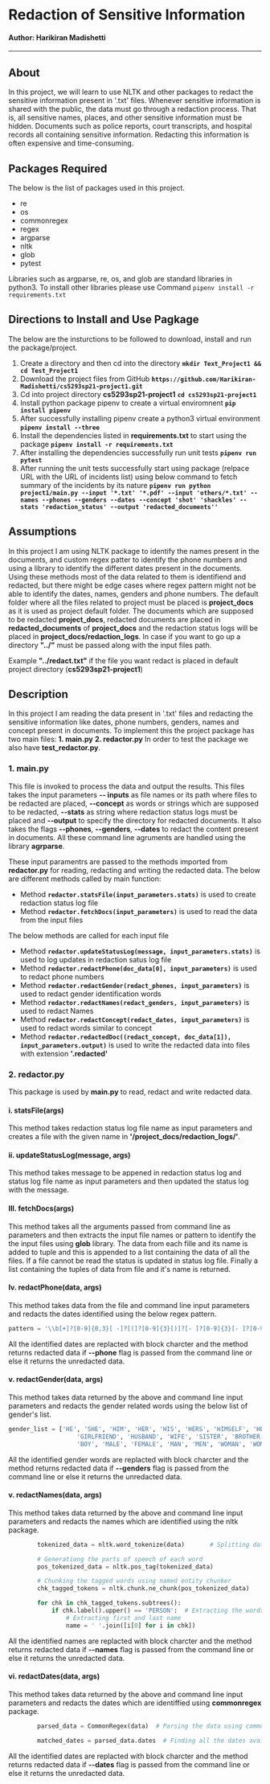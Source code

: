 # Redaction of Sensitive Information

#### Author: Harikiran Madishetti

---

## About

In this project, we will learn to use NLTK and other packages to redact the sensitive information present in '.txt' files. Whenever sensitive information is shared with the public, the data must go through a redaction process. That is, all sensitive names, places, and other sensitive information must be hidden. Documents such as police reports, court transcripts, and hospital records all containing sensitive information. Redacting this information is often expensive and time-consuming.

## Packages Required

The below is the list of packages used in this project.

- re
- os
- commonregex
- regex
- argparse
- nltk
- glob
- pytest

Libraries such as argparse, re, os, and glob are standard libraries in python3. To install other libraries please use Command `pipenv install -r requirements.txt`

## Directions to Install and Use Pagkage

The below are the insturctions to be followed to download, install and run the package/project.

1. Create a directory and then cd into the directory
   **`mkdir Text_Project1 && cd Test_Project1`**
2. Download the project files from GitHub
   **`https://github.com/Harikiran-Madishetti/cs5293sp21-project1.git`**
3. Cd into project directory **cs5293sp21-project1**
   **`cd cs5293sp21-project1`**
4. Install python package pipenv to create a virtual enviromnent
   **`pip install pipenv`**
5. After successfully installing pipenv create a python3 virtual environment
   **`pipenv install --three`**
6. Install the dependencies listed in **requirements.txt** to start using the package
   **`pipenv install -r requirements.txt`**
7. After installing the dependencies successfully run unit tests
   **`pipenv run pytest`**
8. After running the unit tests successfully start using package (relpace URL with the URL of incidents list) using below command to fetch summary of the incidents by its nature
   **`pipenv run python project1/main.py --input '*.txt' '*.pdf' --input 'others/*.txt' --names --phones --genders --dates --concept 'shot' 'shackles' --stats 'redaction_status' --output 'redacted_documents''`**

## Assumptions

In this project I am using NLTK package to identify the names present in the documents, and custom regex patter to identify the phone numbers and using a library to identify the different dates present in the documents. Using these methods most of the data related to them is identifiend and redacted, but there might be edge cases where regex pattern might not be able to identify the dates, names, genders and phone numbers. The default folder where all the files related to project must be placed is **project_docs** as it is used as project default folder. The documents which are supposed to be redacted **project_docs**, redacted documents are placed in **redacted_documents** of **project_docs** and the redaction status logs will be placed in **project_docs/redaction_logs**. In case if you want to go up a directory **"../"** must be passed along with the input files path.

Example **"../redact.txt"** if the file you want redact is placed in default project directory (**cs5293sp21-project1**)

## Description

In this project I am reading the data present in '.txt' files and redacting the sensitive information like dates, phone numbers, genders, names and concept present in documents. To implement this the project package has two main files:
**1. main.py**
**2. redactor.py**
In order to test the package we also have **test_redactor.py**.

### 1. main.py

This file is invoked to process the data and output the results. This files takes the input parameters **-- inputs** as file names or its path where files to be redacted are placed, **--concept** as words or strings which are supposed to be redacted, **--stats** as string where redaction status logs must be placed and **--output** to specify the directory for redacted documents. It also takes the flags **--phones**, **--genders**, **--dates** to redact the content present in documents. All these command line agruments are handled using the library **agrparse**.

These input paramentrs are passed to the methods imported from **redactor.py** for reading, redacting and writing the redacted data. The below are different methods called by main function:

- Method **`redactor.statsFile(input_parameters.stats)`** is used to create redaction status log file
- Method **`redactor.fetchDocs(input_parameters)`** is used to read the data from the input files

The below methods are called for each input file

- Method **`redactor.updateStatusLog(message, input_parameters.stats)`** is used to log updates in redaction satus log file
- Method **`redactor.redactPhone(doc_data[0], input_parameters)`** is used to redact phone numbers
- Method **`redactor.redactGender(redact_phones, input_parameters)`** is used to redact gender identification words
- Method **`redactor.redactNames(redact_genders, input_parameters)`** is used to redact Names
- Method **`redactor.redactConcept(redact_dates, input_parameters)`** is used to redact words similar to concept
- Method **`redactor.redactedDoc((redact_concept, doc_data[1]), input_parameters.output)`** is used to write the redacted data into files with extension **'.redacted'**

### 2. redactor.py

This package is used by **main.py** to read, redact and write redacted data.

#### i. statsFile(args)

This method takes redaction status log file name as input parameters and creates a file with the given name in **'/project_docs/redaction_logs/'**.

#### ii. updateStatusLog(message, args)

This method takes message to be appened in redaction status log and status log file name as input parameters and then updated the status log with the message.

#### III. fetchDocs(args)

This method takes all the arguments passed from command line as parameters and then extracts the input file names or pattern to identify the the input files using **glob** library. The data from each fille and its name is added to tuple and this is appended to a list containing the data of all the files. If a file cannot be read the status is updated in status log file. Finally a list containing the tuples of data from file and it's name is returned.

#### Iv. redactPhone(data, args)

This method takes data from the file and command line input parameters and redacts the dates identified using the below regex pattern.

```python
pattern = '\\b[+]?[0-9]{0,3}[ -]?[(]?[0-9]{3}[)]?[- ]?[0-9]{3}[- ]?[0-9]{4}\\b'
```

All the identified dates are replacted with block charcter and the method returns redacted data if **--phone** flag is passed from the command line or else it returns the unredacted data.

#### v. redactGender(data, args)

This method takes data returned by the above and command line input parameters and redacts the gender related words using the below list of gender's list.

```python
gender_list = ['HE', 'SHE',	'HIM', 'HER', 'HIS', 'HERS', 'HIMSELF', 'HERSELF', 'BOYFRIEND',
                   'GIRLFRIEND', 'HUSBAND', 'WIFE', 'SISTER', 'BROTHER', 'SON', 'DAUGHTER', 'GIRL',
                   'BOY', 'MALE', 'FEMALE', 'MAN', 'MEN', 'WOMAN', 'WOMEN', 'MOTHER', 'FATHER']
```

All the identified gender words are replacted with block charcter and the method returns redacted data if **--genders** flag is passed from the command line or else it returns the unredacted data.

#### v. redactNames(data, args)

This method takes data returned by the above and command line input parameters and redacts the names which are identified using the nltk package.

```python
		tokenized_data = nltk.word_tokenize(data)       # Splitting data into words

        # Generationg the parts of speech of each word
        pos_tokenized_data = nltk.pos_tag(tokenized_data)

        # Chunking the tagged words using named entity chunker
        chk_tagged_tokens = nltk.chunk.ne_chunk(pos_tokenized_data)

		for chk in chk_tagged_tokens.subtrees():
            if chk.label().upper() == 'PERSON':  # Extracting the words with tag PERSON
                # Extracting first and last name
                name = ' '.join([i[0] for i in chk])
```

All the identified names are replacted with block charcter and the method returns redacted data if **--names** flag is passed from the command line or else it returns the unredacted data.

#### vi. redactDates(data, args)

This method takes data returned by the above and command line input parameters and redacts the dates which are identiffied using **commonregex** package.

```python
        parsed_data = CommonRegex(data)  # Parsing the data using common regex

        matched_dates = parsed_data.dates  # Finding all the dates available in data
```

All the identified dates are replacted with block charcter and the method returns redacted data if **--dates** flag is passed from the command line or else it returns the unredacted data.

